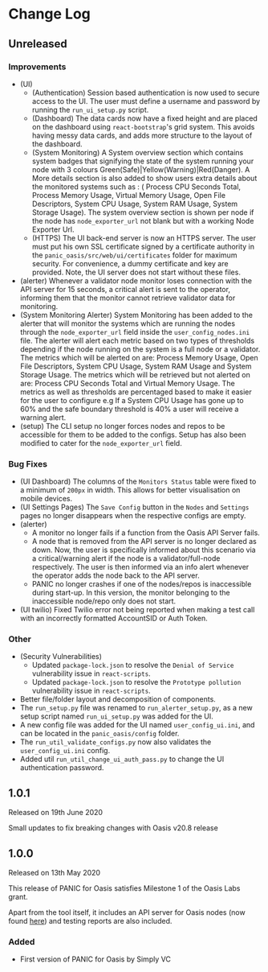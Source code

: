 # Change Log

## Unreleased

### Improvements
* (UI)
    * (Authentication) Session based authentication is now used to secure access to the UI. The user must define a username and password by running the `run_ui_setup.py` script.
    * (Dashboard) The data cards now have a fixed height and are placed on the dashboard using `react-bootstrap`'s grid system. This avoids having messy data cards, and adds more structure to the layout of the dashboard.
    * (System Monitoring) A System overview section which contains system badges that signifying the state of the system running your node with 3 colours Green(Safe)|Yellow(Warning)|Red(Danger). A More details section is also added to show users extra details about the monitored systems such as : ( Process CPU Seconds Total, Process Memory Usage, Virtual Memory Usage, Open File Descriptors, System CPU Usage, System RAM Usage, System Storage Usage). The system overview section is shown per node if the node has `node_exporter_url` not blank but with a working Node Exporter Url.
    * (HTTPS) The UI back-end server is now an HTTPS server. The user must put his own SSL certificate signed by a certificate authority in the `panic_oasis/src/web/ui/certificates` folder for maximum security. For convenience, a dummy certificate and key are provided. Note, the UI server does not start without these files.
* (alerter) Whenever a validator node monitor loses connection with the API server for 15 seconds, a critical alert is sent to the operator, informing them that the monitor cannot retrieve validator data for monitoring.
* (System Monitoring Alerter) System Monitoring has been added to the alerter that will monitor the systems which are running the nodes through the `node_exporter_url` field inside the `user_config_nodes.ini` file. The alerter will alert each metric based on two types of thresholds depending if the node running on the system is a full node or a validator. The metrics which will be alerted on are: Process Memory Usage, Open File Descriptors, System CPU Usage, System RAM Usage and System Storage Usage. The metrics which will be retrieved but not alerted on are: Process CPU Seconds Total and Virtual Memory Usage. The metrics as well as thresholds are percentaged based to make it easier for the user to configure e.g If a System CPU Usage has gone up to 60% and the safe boundary threshold is 40% a user will receive a warning alert.
* (setup) The CLI setup no longer forces nodes and repos to be accessible for them to be added to the configs. Setup has also been modified to cater for the `node_exporter_url` field.

### Bug Fixes

* (UI Dashboard) The columns of the `Monitors Status` table were fixed to a minimum of `200px` in width. This allows for better visualisation on mobile devices.
* (UI Settings Pages) The `Save Config` button in the `Nodes` and `Settings` pages no longer disappears when the respective configs are empty.
* (alerter)
    * A monitor no longer fails if a function from the Oasis API Server fails.
    * A node that is removed from the API server is no longer declared as down. Now, the user is specifically informed about this scenario via a critical/warning alert if the node is a validator/full-node respectively. The user is then informed via an info alert whenever the operator adds the node back to the API server.
    * PANIC no longer crashes if one of the nodes/repos is inaccessible during start-up. In this version, the monitor belonging to the inaccessible node/repo only does not start.
* (UI twilio) Fixed Twilio error not being reported when making a test call with an incorrectly formatted AccountSID or Auth Token.

### Other

* (Security Vulnerabilities)
    * Updated `package-lock.json` to resolve the `Denial of Service` vulnerability issue in `react-scripts`.
    * Updated `package-lock.json` to resolve the `Prototype pollution` vulnerability issue in `react-scripts`.
* Better file/folder layout and decomposition of components.
* The `run_setup.py` file was renamed to `run_alerter_setup.py`, as a new setup script named `run_ui_setup.py` was added for the UI.
* A new config file was added for the UI named `user_config_ui.ini`, and can be located in the `panic_oasis/config` folder.
* The `run_util_validate_configs.py` now also validates the `user_config_ui.ini` config.
* Added util `run_util_change_ui_auth_pass.py` to change the UI authentication password.

## 1.0.1

Released on 19th June 2020

Small updates to fix breaking changes with Oasis v20.8 release

## 1.0.0

Released on 13th May 2020

This release of PANIC for Oasis satisfies Milestone 1 of the Oasis Labs grant.

Apart from the tool itself, it includes an API server for Oasis nodes (now found [here](https://github.com/simplyvc/oasis_api_server)) and testing reports are also included.

### Added

* First version of PANIC for Oasis by Simply VC
